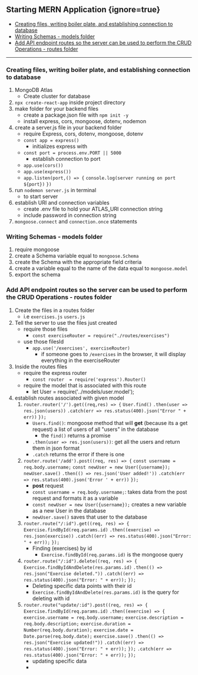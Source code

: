 ## Starting MERN Application {ignore=true}

<!-- @import "[TOC]" {cmd="toc" depthFrom=1 depthTo=6 orderedList=false} -->

<!-- code_chunk_output -->

- [Creating files, writing boiler plate, and establishing connection to database](#creating-files-writing-boiler-plate-and-establishing-connection-to-database)
- [Writing Schemas - models folder](#writing-schemas-models-folder)
- [Add API endpoint routes so the server can be used to perform the CRUD Operations - routes folder](#add-api-endpoint-routes-so-the-server-can-be-used-to-perform-the-crud-operations-routes-folder)

<!-- /code_chunk_output -->
<hr>

### Creating files, writing boiler plate, and establishing connection to database

1. MongoDB Atlas
    - Create cluster for database
2. `npx create-react-app` inside project directory
3. make folder for your backend files
    - create a package.json file with `npm init -y`
    - install express, cors, mongoose, dotenv, nodemon
4. create a server.js file in your backend folder
    - require Express, cors, dotenv, mongoose, dotenv
    - `const app = express()`
        - initializes express with
    - `const port = process.env.PORT || 5000`
        - establish connection to port
    - `app.use(cors())`
    - `app.use(express())`
    - `app.listen(port,() => {`
        `console.log(server running on port ${port})`
        `})`
5. run `nodemon server.js` in terminal
    - to start server
6. establish URI and connection variables
    - create .env file to hold your ATLAS_URI connection string
    - include password in connection string
7. `mongoose.connect` and `connection.once` statements

### Writing Schemas - models folder

1. require mongoose
2. create a Schema variable equal to `mongoose.Schema`
3. create the Schema with the appropriate field criteria
4. create a variable equal to the name of the data equal to `mongoose.model`
5. export the schema

### Add API endpoint routes so the server can be used to perform the CRUD Operations - routes folder

1. Create the files in a routes folder 
    - i.e `exercises.js` `users.js`
2. Tell the server to use the files just created
    - require those files 
        - `const exerciseRouter = require("./routes/exercises")`
    - use those filesId
        - `app.use('/exercises', exerciseRouter)`
            - if someone goes to `/exercises` in the browser, it will display everything in the exerciseRouter
3. Inside the routes files
    - require the express router
        - `const router  = require('express').Router()`
    - require the model that is associated with this route
        - let User = require('../models/user.model');
4. establish routes associated with given model 
    1.  `router.router('/').get((req,res) => {`
            `User.find()`
                `.then(user => res.json(users))`
                `.catch(err => res.status(400).json("Error " + err))`
        `});`
        - `Users.find()`: mongoose method that will <b>get</b> (because its a get request) a list of users of all "users" in the database
            - the `find()` returns a promise
        - `.then(user => res.json(users))`: get all the users and return them in json format
        - `.catch` returns the error if there is one
    2.  `router.route('/add').post((req, res) => {`
            `const username = req.body.username;`
            `const newUser = new User({username});`
                `newUser.save()`
                    `.then(() => res.json('User added!'))`
                    `.catch(err => res.status(400).json('Error ' + err))`
        `});`
        - <b>post</b> request
        - `const username = req.body.username;`: takes data from the post request and formats it as a variable 
        - `const newUser = new User({username});` creates a new variable as a new User in the database
        - `newUser.save()` saves that user to the database
    3.  `router.route("/:id").get((req, res) => {`
            `Exercise.findById(req.params.id)`
                `.then((exercise) => res.json(exercise))`
                `.catch((err) => res.status(400).json("Error: " + err));`
        `});`
        - Finding (exercises) by id
            - `Exercise.findById(req.params.id)` is the mongoose query
    4.  `router.route("/:id").delete((req, res) => {`
            `Exercise.findByIdAndDelete(res.params.id)`
                `.then(() => res.json("Exercise deleted."))`
                `.catch((err) => res.status(400).json("Error: " + err));`
        `});`
        - Deleting specific data points with their id
        - `Exercise.findByIdAndDelete(res.params.id)` is the query for deleting with id
    5.  `router.route("update/:id").post((req, res) => {`
        `Exercise.findById(req.params.id)`
            `.then((exercise) => {`
                `exercise.username = req.body.username;`
                `exercise.description = req.body.description;`
                `exercise.duration = Number(req.body.duration);`
                `exercise.date = Date.parse(req.body.date);`
                `exercise.save()`
                    `.then(() => res.json("Exercise updated!"))`
                    `.catch((err) => res.status(400).json("Error: " + err));`
                `});`
            `.catch(err => res.status(400).json("Error: " + err));`
        `});`
        - updating specific data
        - 